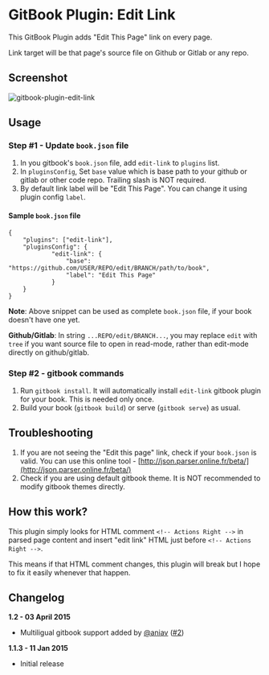 GitBook Plugin: Edit Link
======================================

This GitBook Plugin adds "Edit This Page" link on every page.

Link target will be that page's source file on Github or Gitlab or any repo.

## Screenshot

![gitbook-plugin-edit-link](https://cloud.githubusercontent.com/assets/4115/5695161/f5b79002-99b8-11e4-821a-d2af6c729348.png)

## Usage

### Step #1 - Update `book.json` file

1. In you gitbook's `book.json` file, add `edit-link` to `plugins` list.
2. In `pluginsConfig`, Set `base` value which is base path to your github or gitlab or other code repo. Trailing slash is NOT required.
3. By default link label will be "Edit This Page". You can change it using plugin config `label`.

#### Sample `book.json` file

```
{
    "plugins": ["edit-link"],
    "pluginsConfig": {
            "edit-link": {
                "base": "https://github.com/USER/REPO/edit/BRANCH/path/to/book",
                "label": "Edit This Page"
            }
    }
}
```
**Note**: Above snippet can be used as complete `book.json` file, if your book doesn't have one yet.

**Github/Gitlab**: In string `...REPO/edit/BRANCH...`, you may replace `edit` with `tree` if you want source file to open in read-mode, rather than edit-mode directly on github/gitlab.

### Step #2 - gitbook commands

1. Run `gitbook install`. It will automatically install `edit-link` gitbook plugin for your book. This is needed only once.
2. Build your book (`gitbook build`) or serve (`gitbook serve`) as usual.

## Troubleshooting

1. If you are not seeing the "Edit this page" link, check if your `book.json` is valid. You can use this online tool - [http://json.parser.online.fr/beta/](http://json.parser.online.fr/beta/)
2. Check if you are using default gitbook theme. It is NOT recommended to modify gitbook themes directly.

## How this work?

This plugin simply looks for HTML comment `<!-- Actions Right -->` in parsed page content and insert "edit link" HTML just before `<!-- Actions Right -->`.

This means if that HTML comment changes, this plugin will break but I hope to fix it easily whenever that happen.

## Changelog

**1.2 - 03 April 2015**

- Multiligual gitbook support added by [@aniav](https://github.com/aniav) ([#2]())

**1.1.3 - 11 Jan 2015**

- Initial release
